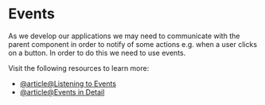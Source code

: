 # Events

As we develop our applications we may need to communicate with the parent component in order to notify of some actions e.g. when a user clicks on a button. In order to do this we need to use events.

Visit the following resources to learn more:

- [@article@Listening to Events](https://vuejs.org/guide/essentials/component-basics.html#listening-to-events)
- [@article@Events in Detail](https://vuejs.org/guide/components/events.html)
